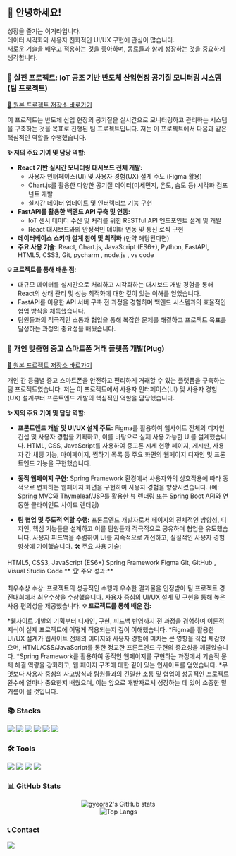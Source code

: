## 👋 안녕하세요!
성장을 즐기는 이겨라입니다.  
데이터 시각화와 사용자 친화적인 UI/UX 구현에 관심이 많습니다.  
새로운 기술을 배우고 적용하는 것을 좋아하며, 동료들과 함께 성장하는 것을 중요하게 생각합니다.

### 🚀 실전 프로젝트: IoT 공조 기반 반도체 산업현장 공기질 모니터링 시스템 (팀 프로젝트)

[🔗 원본 프로젝트 저장소 바로가기](https://github.com/2024-SMHRD-KDT-BigData-29/Smhrd_F4) 

이 프로젝트는 반도체 산업 현장의 공기질을 실시간으로 모니터링하고 관리하는 시스템을 구축하는 것을 목표로 진행된 팀 프로젝트입니다. 
저는 이 프로젝트에서 다음과 같은 핵심적인 역할을 수행했습니다.

**✨ 저의 주요 기여 및 담당 역할:**

* **React 기반 실시간 모니터링 대시보드 전체 개발:**
    * 사용자 인터페이스(UI) 및 사용자 경험(UX) 설계 주도 (Figma 활용)
    * Chart.js를 활용한 다양한 공기질 데이터(미세먼지, 온도, 습도 등) 시각화 컴포넌트 개발
    * 실시간 데이터 업데이트 및 인터랙티브 기능 구현
* **FastAPI를 활용한 백엔드 API 구축 및 연동:**
    * IoT 센서 데이터 수신 및 처리를 위한 RESTful API 엔드포인트 설계 및 개발
    * React 대시보드와의 안정적인 데이터 연동 및 통신 로직 구현
* **데이터베이스 스키마 설계 참여 및 최적화** (만약 해당된다면)
* **주요 사용 기술:** React, Chart.js, JavaScript (ES6+), Python, FastAPI, HTML5, CSS3, Git, pycharm , node.js , vs code

**💡 프로젝트를 통해 배운 점:**
* 대규모 데이터를 실시간으로 처리하고 시각화하는 대시보드 개발 경험을 통해 React의 상태 관리 및 성능 최적화에 대한 깊이 있는 이해를 얻었습니다.
* FastAPI를 이용한 API 서버 구축 전 과정을 경험하며 백엔드 시스템과의 효율적인 협업 방식을 체득했습니다.
* 팀원들과의 적극적인 소통과 협업을 통해 복잡한 문제를 해결하고 프로젝트 목표를 달성하는 과정의 중요성을 배웠습니다.

### 📱 개인 맞춤형 중고 스마트폰 거래 플랫폼 개발(Plug)

[🔗 원본 프로젝트 저장소 바로가기](https://github.com/2024-SMHRD-KDT-BigData-29/Plug) 

개인 간 등급별 중고 스마트폰을 안전하고 편리하게 거래할 수 있는 플랫폼을 구축하는 팀 프로젝트였습니다. 저는 이 프로젝트에서 사용자 인터페이스(UI) 및 사용자 경험(UX) 설계부터 프론트엔드 개발의 핵심적인 역할을 담당했습니다.

**✨  저의 주요 기여 및 담당 역할:**

* **프론트엔드 개발 및 UI/UX 설계 주도:**
Figma를 활용하여 웹사이트 전체의 디자인 컨셉 및 사용자 경험을 기획하고, 이를 바탕으로 실제 사용 가능한 UI를 설계했습니다.
HTML, CSS, JavaScript를 사용하여 중고폰 시세 현황 페이지, 게시판, 사용자 간 채팅 기능, 마이페이지, 찜하기 목록 등 주요 화면의 웹페이지 디자인 및 프론트엔드 기능을 구현했습니다.

* **동적 웹페이지 구현:**
Spring Framework 환경에서 사용자와의 상호작용에 따라 동적으로 변화하는 웹페이지 화면을 구현하여 사용자 경험을 향상시켰습니다. (예: Spring MVC와 Thymeleaf/JSP를 활용한 뷰 렌더링 또는 Spring Boot API와 연동한 클라이언트 사이드 렌더링)
* **팀 협업 및 주도적 역할 수행:**
프론트엔드 개발자로서 페이지의 전체적인 방향성, 디자인, 핵심 기능들을 설계하고 이를 팀원들과 적극적으로 공유하며 협업을 유도했습니다.
사용자 피드백을 수렴하여 UI를 지속적으로 개선하고, 실질적인 사용자 경험 향상에 기여했습니다.
🛠️ 주요 사용 기술:

HTML5, CSS3, JavaScript (ES6+)
Spring Framework
Figma
Git, GitHub , Visual Studio Code
** 🏆 주요 성과:**

최우수상 수상: 프로젝트의 성공적인 수행과 우수한 결과물을 인정받아 팀 프로젝트 경진대회에서 최우수상을 수상했습니다.
사용자 중심의 UI/UX 설계 및 구현을 통해 높은 사용 편의성을 제공했습니다.
**💡 프로젝트를 통해 배운 점:**

*웹사이트 개발의 기획부터 디자인, 구현, 피드백 반영까지 전 과정을 경험하며 이론적 지식이 실제 프로젝트에 어떻게 적용되는지 깊이 이해했습니다.
*Figma를 활용한 UI/UX 설계가 웹사이트 전체의 이미지와 사용자 경험에 미치는 큰 영향을 직접 체감했으며, HTML/CSS/JavaScript를 통한 정교한 프론트엔드 구현의 중요성을 깨달았습니다.
*Spring Framework를 활용하여 동적인 웹페이지를 구현하는 과정에서 기술적 문제 해결 역량을 강화하고, 웹 페이지 구조에 대한 깊이 있는 인사이트를 얻었습니다.
*무엇보다 사용자 중심의 사고방식과 팀원들과의 긴밀한 소통 및 협업이 성공적인 프로젝트 완수에 얼마나 중요한지 배웠으며, 이는 앞으로 개발자로서 성장하는 데 있어 소중한 밑거름이 될 것입니다.




### 📚 Stacks
<p>
  <img src="https://img.shields.io/badge/JavaScript-F7DF1E?style=flat-square&logo=JavaScript&logoColor=black"/>
  <img src="https://img.shields.io/badge/React-61DAFB?style=flat-square&logo=React&logoColor=black"/>
  <img src="https://img.shields.io/badge/Python-3776AB?style=flat-square&logo=Python&logoColor=white"/>
  <img src="https://img.shields.io/badge/FastAPI-009688?style=flat-square&logo=FastAPI&logoColor=white"/>
  <img src="https://img.shields.io/badge/HTML5-E34F26?style=flat-square&logo=HTML5&logoColor=white"/>
  <img src="https://img.shields.io/badge/CSS3-1572B6?style=flat-square&logo=CSS3&logoColor=white"/>
</p>

### 🛠️ Tools
<p>
  <img src="https://img.shields.io/badge/Git-F05032?style=flat-square&logo=Git&logoColor=white"/>
  <img src="https://img.shields.io/badge/GitHub-181717?style=flat-square&logo=GitHub&logoColor=white"/>
  <img src="https://img.shields.io/badge/Figma-F24E1E?style=flat-square&logo=Figma&logoColor=white"/>
  <img src="https://img.shields.io/badge/VSCode-007ACC?style=flat-square&logo=VisualStudioCode&logoColor=white"/>
</p>

### 📊 GitHub Stats
<div align="center">
  <img src="https://github-readme-stats.vercel.app/api?username=gyeora2&show_icons=true&theme=radical" alt="gyeora2's GitHub stats"/>
  <br/>
  <img src="https://github-readme-stats.vercel.app/api/top-langs/?username=gyeora2&layout=compact&theme=radical" alt="Top Langs"/>
</div>

### 📞 Contact
<p>
  <a href="mailto:lgr0223000@gmail.com"><img src="https://img.shields.io/badge/Email-lgr0223000@gmail.com-EA4335?style=flat-square&logo=Gmail&logoColor=white"/></a>
</p>
